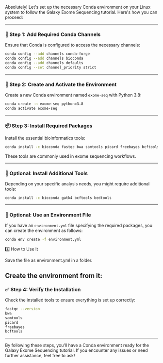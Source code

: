 Absolutely! Let's set up the necessary Conda environment on your Linux system to follow the Galaxy Exome Sequencing tutorial. Here's how you can proceed:

---

### 🧪 Step 1: Add Required Conda Channels

Ensure that Conda is configured to access the necessary channels:

```bash
conda config --add channels conda-forge
conda config --add channels bioconda
conda config --add channels defaults
conda config --set channel_priority strict
```

---

### 🧬 Step 2: Create and Activate the Environment

Create a new Conda environment named `exome-seq` with Python 3.8:

```bash
conda create -n exome-seq python=3.8
conda activate exome-seq
```

---

### 📦 Step 3: Install Required Packages

Install the essential bioinformatics tools:

```bash
conda install -c bioconda fastqc bwa samtools picard freebayes bcftools snpsift
```

These tools are commonly used in exome sequencing workflows.

---

### 🧰 Optional: Install Additional Tools

Depending on your specific analysis needs, you might require additional tools:

```bash
conda install -c bioconda gatk4 bcftools bedtools
```

---

### 📄 Optional: Use an Environment File

If you have an `environment.yml` file specifying the required packages, you can create the environment as follows:

```bash
conda env create -f environment.yml
```

2️⃣ How to Use It

Save the file as environment.yml in a folder.

Create the environment from it:
---

### ✅ Step 4: Verify the Installation

Check the installed tools to ensure everything is set up correctly:

```bash
fastqc --version
bwa
samtools
picard
freebayes
bcftools
```

---

By following these steps, you'll have a Conda environment ready for the Galaxy Exome Sequencing tutorial. If you encounter any issues or need further assistance, feel free to ask!

